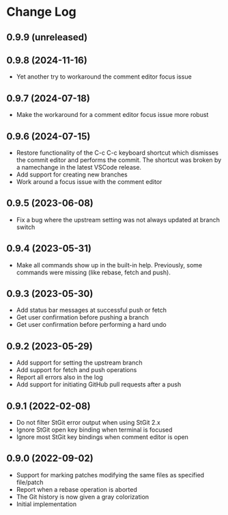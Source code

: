 # Change Log

<!--
Check [Keep a Changelog](http://keepachangelog.com/) for recommendations on how to structure this file.
-->

## 0.9.9 (unreleased)

## 0.9.8 (2024-11-16)
- Yet another try to workaround the comment editor focus issue

## 0.9.7 (2024-07-18)
- Make the workaround for a comment editor focus issue more robust

## 0.9.6 (2024-07-15)
- Restore functionality of the C-c C-c keyboard shortcut
which dismisses the commit editor and performs the commit. The shortcut was broken by a namechange in the latest VSCode release.
- Add support for creating new branches
- Work around a focus issue with the comment editor

## 0.9.5 (2023-06-08)
- Fix a bug where the upstream setting was not always updated at branch switch

## 0.9.4 (2023-05-31)
- Make all commands show up in the built-in help. Previously,
some commands were missing (like rebase, fetch and push).

## 0.9.3 (2023-05-30)
- Add status bar messages at successful push or fetch
- Get user confirmation before pushing a branch
- Get user confirmation before performing a hard undo

## 0.9.2 (2023-05-29)
- Add support for setting the upstream branch
- Add support for fetch and push operations
- Report all errors also in the log
- Add support for initiating GitHub pull requests after a push

## 0.9.1 (2022-02-08)
- Do not filter StGit error output when using StGit 2.x
- Ignore StGit open key binding when terminal is focused
- Ignore most StGit key bindings when comment editor is open

## 0.9.0 (2022-09-02)
- Support for marking patches modifying the same files as specified file/patch
- Report when a rebase operation is aborted
- The Git history is now given a gray colorization
- Initial implementation
